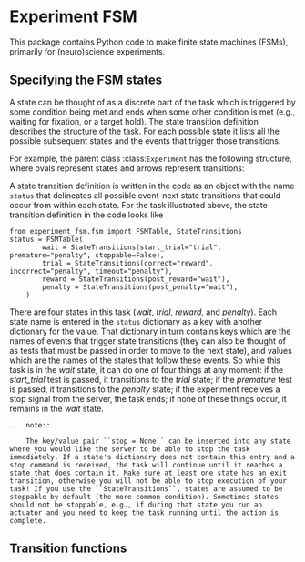 # Experiment FSM
This package contains Python code to make finite state machines (FSMs), primarily for (neuro)science experiments.


## Specifying the FSM states

A state can be thought of as a discrete part of the task which is triggered by some condition being met and ends when some other condition is met (e.g., waiting for fixation, or a target hold). The state transition definition describes the structure of the task. For each possible state it lists all the possible subsequent states and the events that trigger those transitions.

For example, the parent class :class:`Experiment` has the following structure, where ovals represent states and arrows represent transitions:

[](readme-images/states.png)

A state transition definition is written in the code as an object with the name ``status`` that delineates all possible event-next state transitions that could occur from within each state. For the task illustrated above, the state transition definition in the code looks like

```
from experiment_fsm.fsm import FSMTable, StateTransitions
status = FSMTable(
        wait = StateTransitions(start_trial="trial", premature="penalty", stoppable=False),
        trial = StateTransitions(correct="reward", incorrect="penalty", timeout="penalty"),
        reward = StateTransitions(post_reward="wait"),
        penalty = StateTransitions(post_penalty="wait"),
    )
```

There are four states in this task (*wait*, *trial*, *reward*, and *penalty*). Each state name is entered in the ``status`` dictionary as a key with another dictionary for the value. That dictionary in turn contains keys which are the names of events that trigger state transitions (they can also be thought of as tests that must be passed in order to move to the next state), and values which are the names of the states that follow these events. So while this task is in the *wait* state, it can do one of four things at any moment: if the *start_trial* test is passed, it transitions to the *trial* state; if the *premature* test is passed, it transitions to the *penalty* state; if the experiment receives a stop signal from the server, the task ends; if none of these things occur, it remains in the *wait* state.

    ..  note::

        The key/value pair ``stop = None`` can be inserted into any state where you would like the server to be able to stop the task immediately. If a state's dictionary does not contain this entry and a stop command is received, the task will continue until it reaches a state that does contain it. Make sure at least one state has an exit transition, otherwise you will not be able to stop execution of your task! If you use the ``StateTransitions``, states are assumed to be stoppable by default (the more common condition). Sometimes states should not be stoppable, e.g., if during that state you run an actuator and you need to keep the task running until the action is complete.


## Transition functions